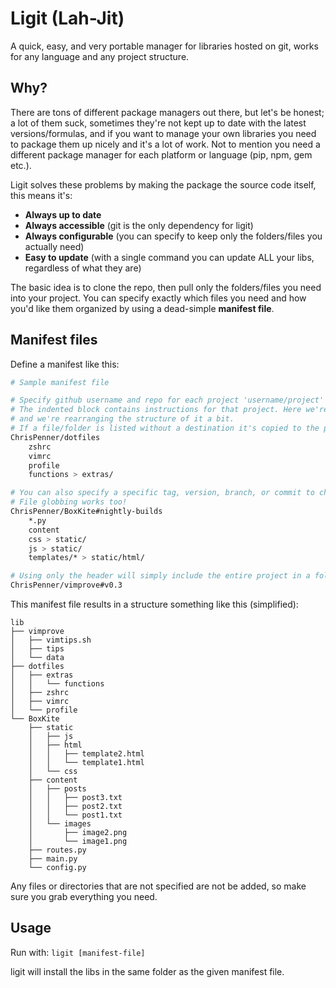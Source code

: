 # Ligit (Lah-Jit)
A quick, easy, and very portable manager for libraries hosted on git, works for any language and any project structure.

## Why?
There are tons of different package managers out there, but let's be honest; a lot of them suck, sometimes they're
not kept up to date with the latest versions/formulas, and if you want to manage your own libraries you need
to package them up nicely and it's a lot of work. Not to mention you need a different package manager for each
platform or language (pip, npm, gem etc.).

Ligit solves these problems by making the package the source code itself, this means it's:

* **Always up to date**
* **Always accessible** (git is the only dependency for ligit)
* **Always configurable** (you can specify to keep only the folders/files you actually need)
* **Easy to update** (with a single command you can update ALL your libs, regardless of what they are)

The basic idea is to clone the repo, then pull only the folders/files you need into your project.
You can specify exactly which files you need and how you'd like them organized by using a dead-simple **manifest file**.

## Manifest files
Define a manifest like this:
```bash
# Sample manifest file

# Specify github username and repo for each project 'username/project'
# The indented block contains instructions for that project. Here we're copying only a few files from that repo,
# and we're rearranging the structure of it a bit.
# If a file/folder is listed without a destination it's copied to the project folder.
ChrisPenner/dotfiles
    zshrc
    vimrc
    profile
    functions > extras/

# You can also specify a specific tag, version, branch, or commit to checkout using the '#' symbol
# File globbing works too!
ChrisPenner/BoxKite#nightly-builds
    *.py
    content
    css > static/
    js > static/
    templates/* > static/html/

# Using only the header will simply include the entire project in a folder named after the repo
ChrisPenner/vimprove#v0.3
```

This manifest file results in a structure something like this (simplified):
```
lib
├── vimprove
│   ├── vimtips.sh
│   ├── tips
│   └── data
├── dotfiles
│   ├── extras
│   │   └── functions
│   ├── zshrc
│   ├── vimrc
│   └── profile
└── BoxKite
    ├── static
    │   ├── js
    │   ├── html
    │   │   ├── template2.html
    │   │   └── template1.html
    │   └── css
    ├── content
    │   ├── posts
    │   │   ├── post3.txt
    │   │   ├── post2.txt
    │   │   └── post1.txt
    │   └── images
    │       ├── image2.png
    │       └── image1.png
    ├── routes.py
    ├── main.py
    └── config.py
```

Any files or directories that are not specified are not be added, so make sure you grab everything you need.

## Usage
Run with: `ligit [manifest-file]`

ligit will install the libs in the same folder as the given manifest file.
